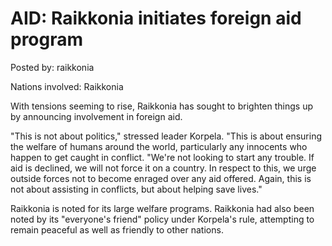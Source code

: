 # AID: Raikkonia initiates foreign aid program

Posted by: raikkonia

Nations involved: Raikkonia

With tensions seeming to rise, Raikkonia has sought to brighten things up by announcing involvement in foreign aid.

"This is not about politics," stressed leader Korpela. "This is about ensuring the welfare of humans around the world, particularly any innocents who happen to get caught in conflict.
"We're not looking to start any trouble. If aid is declined, we will not force it on a country. In respect to this, we urge outside forces not to become enraged over any aid offered. Again, this is not about assisting in conflicts, but about helping save lives."

Raikkonia is noted for its large welfare programs.
Raikkonia had also been noted by its "everyone's friend" policy under Korpela's rule, attempting to remain peaceful as well as friendly to other nations.